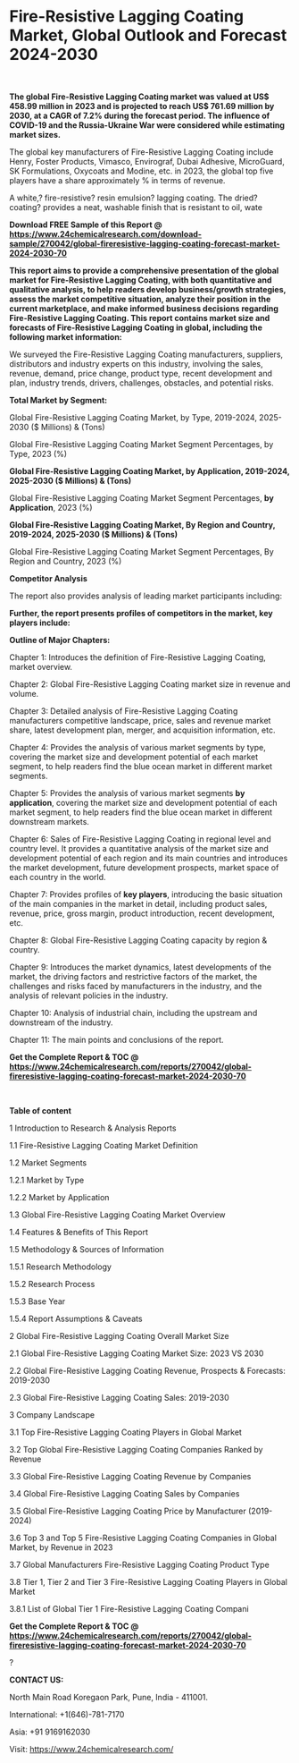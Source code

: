 <h1>Fire-Resistive Lagging Coating Market, Global Outlook and Forecast 2024-2030</h1><br/><p><strong>The global Fire-Resistive Lagging Coating market was valued at US$ 458.99 million in 2023 and is projected to reach US$ 761.69 million by 2030, at a <strong>CAGR</strong> of 7.2% during the forecast period. The influence of COVID-19 and the Russia-Ukraine War were considered while estimating market sizes.</strong></p>
 
 
 
 <p>The global key manufacturers of Fire-Resistive Lagging Coating include Henry, Foster Products, Vimasco, Envirograf, Dubai Adhesive, MicroGuard, SK Formulations, Oxycoats and Modine, etc. in 2023, the global top five players have a share approximately % in terms of revenue.</p>
 
 
 
 <p>A white,? fire-resistive? resin emulsion? lagging coating. The dried? coating? provides a neat, washable finish that is resistant to oil, wate</p>
 
 
 
 <div><b>Download FREE Sample of this Report @ <a href="https://www.24chemicalresearch.com/download-sample/270042/global-fireresistive-lagging-coating-forecast-market-2024-2030-70">https://www.24chemicalresearch.com/download-sample/270042/global-fireresistive-lagging-coating-forecast-market-2024-2030-70</a></b></div>
 
 
 
 <p><strong>This report aims to provide a comprehensive presentation of the global market for Fire-Resistive Lagging Coating, with both quantitative and qualitative analysis, to help readers develop business/growth strategies, assess the market competitive situation, analyze their position in the current marketplace, and make informed business decisions regarding Fire-Resistive Lagging Coating. This report contains market size and forecasts of Fire-Resistive Lagging Coating in global, including the following market information:</strong></p>
 
 
 
 <p>We surveyed the Fire-Resistive Lagging Coating manufacturers, suppliers, distributors and industry experts on this industry, involving the sales, revenue, demand, price change, product type, recent development and plan, industry trends, drivers, challenges, obstacles, and potential risks.</p>
 
 
 
 <p><strong>Total Market by Segment:</strong></p>
 
 
 
 <p>Global Fire-Resistive Lagging Coating Market, by Type, 2019-2024, 2025-2030 ($ Millions) & (Tons)</p>
 
 
 
 <p>Global Fire-Resistive Lagging Coating Market Segment Percentages, by Type, 2023 (%)</p>
 
 
 
 <p><strong>Global Fire-Resistive Lagging Coating Market, <strong>by Application</strong>, 2019-2024, 2025-2030 ($ Millions) & (Tons)</strong></p>
 
 
 
 <p>Global Fire-Resistive Lagging Coating Market Segment Percentages, <strong>by Application</strong>, 2023 (%)</p>
 
 
 
 <p><strong>Global Fire-Resistive Lagging Coating Market, By Region and Country, 2019-2024, 2025-2030 ($ Millions) & (Tons)</strong></p>
 
 
 
 <p>Global Fire-Resistive Lagging Coating Market Segment Percentages, By Region and Country, 2023 (%)</p>
 
 
 
 <p><strong>Competitor Analysis</strong></p>
 
 
 
 <p>The report also provides analysis of leading market participants including:</p>
 
 
 
 <p><strong>Further, the report presents profiles of competitors in the market, <strong>key players</strong> include:</strong></p>
 
 
 
 <p><strong>Outline of Major Chapters:</strong></p>
 
 
 
 <p>Chapter 1: Introduces the definition of Fire-Resistive Lagging Coating, market overview.</p>
 
 
 
 <p>Chapter 2: Global Fire-Resistive Lagging Coating market size in revenue and volume.</p>
 
 
 
 <p>Chapter 3: Detailed analysis of Fire-Resistive Lagging Coating manufacturers competitive landscape, price, sales and revenue market share, latest development plan, merger, and acquisition information, etc.</p>
 
 
 
 <p>Chapter 4: Provides the analysis of various market segments by type, covering the market size and development potential of each market segment, to help readers find the blue ocean market in different market segments.</p>
 
 
 
 <p>Chapter 5: Provides the analysis of various market segments <strong>by application</strong>, covering the market size and development potential of each market segment, to help readers find the blue ocean market in different downstream markets.</p>
 
 
 
 <p>Chapter 6: Sales of Fire-Resistive Lagging Coating in regional level and country level. It provides a quantitative analysis of the market size and development potential of each region and its main countries and introduces the market development, future development prospects, market space of each country in the world.</p>
 
 
 
 <p>Chapter 7: Provides profiles of <strong>key players</strong>, introducing the basic situation of the main companies in the market in detail, including product sales, revenue, price, gross margin, product introduction, recent development, etc.</p>
 
 
 
 <p>Chapter 8: Global Fire-Resistive Lagging Coating capacity by region & country.</p>
 
 
 
 <p>Chapter 9: Introduces the market dynamics, latest developments of the market, the driving factors and restrictive factors of the market, the challenges and risks faced by manufacturers in the industry, and the analysis of relevant policies in the industry.</p>
 
 
 
 <p>Chapter 10: Analysis of industrial chain, including the upstream and downstream of the industry.</p>
 
 
 
 <p>Chapter 11: The main points and conclusions of the report.</p>
 
 
 
 <div><b>Get the Complete Report & TOC @ <a href="https://www.24chemicalresearch.com/reports/270042/global-fireresistive-lagging-coating-forecast-market-2024-2030-70">https://www.24chemicalresearch.com/reports/270042/global-fireresistive-lagging-coating-forecast-market-2024-2030-70</a></b></div>
 
 
 
 <p><br />
 
 <b>Table of content</b></p>
 
 
 
 <p>1 Introduction to Research & Analysis Reports<br />
 
 1.1 Fire-Resistive Lagging Coating Market Definition<br />
 
 1.2 Market Segments<br />
 
 1.2.1 Market by Type<br />
 
 1.2.2 Market by Application<br />
 
 1.3 Global Fire-Resistive Lagging Coating Market Overview<br />
 
 1.4 Features & Benefits of This Report<br />
 
 1.5 Methodology & Sources of Information<br />
 
 1.5.1 Research Methodology<br />
 
 1.5.2 Research Process<br />
 
 1.5.3 Base Year<br />
 
 1.5.4 Report Assumptions & Caveats<br />
 
 2 Global Fire-Resistive Lagging Coating Overall Market Size<br />
 
 2.1 Global Fire-Resistive Lagging Coating Market Size: 2023 VS 2030<br />
 
 2.2 Global Fire-Resistive Lagging Coating Revenue, Prospects & Forecasts: 2019-2030<br />
 
 2.3 Global Fire-Resistive Lagging Coating Sales: 2019-2030<br />
 
 3 Company Landscape<br />
 
 3.1 Top Fire-Resistive Lagging Coating Players in Global Market<br />
 
 3.2 Top Global Fire-Resistive Lagging Coating Companies Ranked by Revenue<br />
 
 3.3 Global Fire-Resistive Lagging Coating Revenue by Companies<br />
 
 3.4 Global Fire-Resistive Lagging Coating Sales by Companies<br />
 
 3.5 Global Fire-Resistive Lagging Coating Price by Manufacturer (2019-2024)<br />
 
 3.6 Top 3 and Top 5 Fire-Resistive Lagging Coating Companies in Global Market, by Revenue in 2023<br />
 
 3.7 Global Manufacturers Fire-Resistive Lagging Coating Product Type<br />
 
 3.8 Tier 1, Tier 2 and Tier 3 Fire-Resistive Lagging Coating Players in Global Market<br />
 
 3.8.1 List of Global Tier 1 Fire-Resistive Lagging Coating Compani</p>
 
 
 
 <div><b>Get the Complete Report & TOC @ <a href="https://www.24chemicalresearch.com/reports/270042/global-fireresistive-lagging-coating-forecast-market-2024-2030-70">https://www.24chemicalresearch.com/reports/270042/global-fireresistive-lagging-coating-forecast-market-2024-2030-70</a></b></div>
 
 
 
 <p>? </p>
 
 
 
 <p><b>CONTACT US:</b><br />
 
 North Main Road Koregaon Park, Pune, India - 411001.<br />
 
 International: +1(646)-781-7170<br />
 
 Asia: +91 9169162030<br />
 
 Visit: <a href="https://www.24chemicalresearch.com/">https://www.24chemicalresearch.com/</a></p>